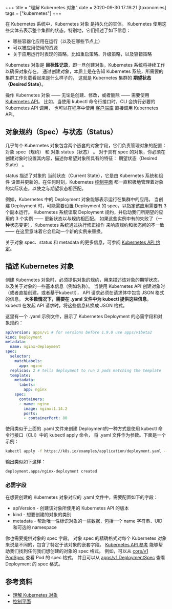 +++
title = "理解 Kubernetes 对象"
date = 2020-09-30 17:19:21
[taxonomies]
tags = ["kubernetes"]
+++

在 Kubernetes 系统中，Kubernetes 对象 是持久化的实体。 Kubernetes 使用这些实体去表示整个集群的状态。特别地，它们描述了如下信息：

* 哪些容器化应用在运行（以及在哪些节点上）
* 可以被应用使用的资源
* 关于应用运行时表现的策略，比如重启策略、升级策略，以及容错策略

Kubernetes 对象是 **目标性记录**，即一旦创建对象，Kubernetes 系统将持续工作以确保对象存在。 通过创建对象，本质上是在告知 Kubernetes 系统，所需要的集群工作负载看起来是什么样子的， 这就是 Kubernetes 集群的 **期望状态（Desired State）**。

操作 Kubernetes 对象 —— 无论是创建、修改，或者删除 —— 需要使用 [Kubernetes API](https://kubernetes.io/docs/concepts/overview/kubernetes-api)。 比如，当使用 kubectl 命令行接口时，CLI 会执行必要的 Kubernetes API 调用， 也可以在程序中使用 [客户端库](https://kubernetes.io/docs/reference/using-api/client-libraries/) 直接调用 Kubernetes API。

## 对象规约（Spec）与状态（Status）

几乎每个 Kubernetes 对象包含两个嵌套的对象字段，它们负责管理对象的配置： 对象 spec（规约） 和 对象 status（状态） 。 对于具有 spec 的对象，你必须在创建对象时设置其内容，描述你希望对象所具有的特征： 期望状态（Desired State） 。

status 描述了对象的 当前状态（Current State），它是由 Kubernetes 系统和组件 设置并更新的。在任何时刻，Kubernetes [控制平面](https://kubernetes.io/docs/reference/glossary/?all=true#term-control-plane) 都一直积极地管理着对象的实际状态，以使之与期望状态相匹配。

例如，Kubernetes 中的 Deployment 对象能够表示运行在集群中的应用。 当创建 Deployment 时，可能需要设置 Deployment 的 spec，以指定该应用需要有 3 个副本运行。 Kubernetes 系统读取 Deployment 规约，并启动我们所期望的应用的 3 个实例 —— 更新状态以与规约相匹配。 如果这些实例中有的失败了（一种状态变更），Kubernetes 系统通过执行修正操作 来响应规约和状态间的不一致 —— 在这里意味着它会启动一个新的实例来替换。

关于对象 spec、status 和 metadata 的更多信息，可参阅 [Kubernetes API 约定](https://git.k8s.io/community/contributors/devel/sig-architecture/api-conventions.md)。

## 描述 Kubernetes 对象

创建 Kubernetes 对象时，必须提供对象的规约，用来描述该对象的期望状态， 以及关于对象的一些基本信息（例如名称）。 当使用 Kubernetes API 创建对象时（或者直接创建，或者基于kubectl）， API 请求必须在请求体中包含 JSON 格式的信息。 **大多数情况下，需要在 .yaml 文件中为 kubectl 提供这些信息**。 kubectl 在发起 API 请求时，将这些信息转换成 JSON 格式。

这里有一个 .yaml 示例文件，展示了 Kubernetes Deployment 的必需字段和对象规约：

``` yaml
apiVersion: apps/v1 # for versions before 1.9.0 use apps/v1beta2
kind: Deployment
metadata:
  name: nginx-deployment
spec:
  selector:
    matchLabels:
      app: nginx
  replicas: 2 # tells deployment to run 2 pods matching the template
  template:
    metadata:
      labels:
        app: nginx
    spec:
      containers:
      - name: nginx
        image: nginx:1.14.2
        ports:
        - containerPort: 80
```

使用类似于上面的 .yaml 文件来创建 Deployment的一种方式是使用 kubectl 命令行接口（CLI）中的 kubectl apply 命令， 将 .yaml 文件作为参数。下面是一个示例：

``` bash
kubectl apply -f https://k8s.io/examples/application/deployment.yaml --record
```

输出类似如下这样：

``` text
deployment.apps/nginx-deployment created
```

### 必需字段

在想要创建的 Kubernetes 对象对应的 .yaml 文件中，需要配置如下的字段：

* apiVersion - 创建该对象所使用的 Kubernetes API 的版本
* kind - 想要创建的对象的类别
* metadata - 帮助唯一性标识对象的一些数据，包括一个 name 字符串、UID 和可选的 namespace

你也需要提供对象的 spec 字段。 对象 spec 的精确格式对每个 Kubernetes 对象来说是不同的，包含了特定于该对象的嵌套字段。 [Kubernetes API 参考](https://kubernetes.io/docs/reference/generated/kubernetes-api/v1.19/) 能够帮助我们找到任何我们想创建的对象的 spec 格式。 例如，可以从 [core/v1 PodSpec](https://kubernetes.io/docs/reference/generated/kubernetes-api/v1.19/#podspec-v1-core) 查看 Pod 的 spec 格式， 并且可以从 [apps/v1 DeploymentSpec](https://kubernetes.io/docs/reference/generated/kubernetes-api/v1.19/#deploymentspec-v1-apps) 查看 Deployment 的 spec 格式。

## 参考资料

* [理解 Kubernetes 对象](https://kubernetes.io/docs/concepts/overview/working-with-objects/kubernetes-objects/)
* [控制平面](https://kubernetes.io/docs/reference/glossary/?all=true#term-control-plane)
